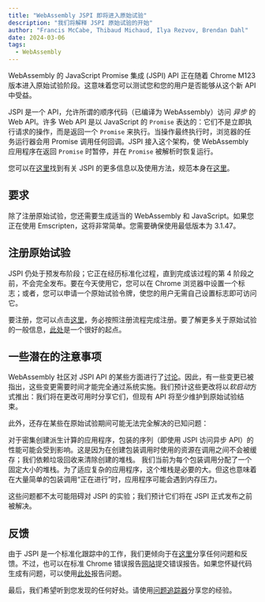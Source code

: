 ```yaml
---
title: "WebAssembly JSPI 即将进入原始试验"
description: "我们将解释 JSPI 原始试验的开始"
author: "Francis McCabe, Thibaud Michaud, Ilya Rezvov, Brendan Dahl"
date: 2024-03-06
tags: 
  - WebAssembly
---
```

WebAssembly 的 JavaScript Promise 集成 (JSPI) API 正在随着 Chrome M123 版本进入原始试验阶段。这意味着您可以测试您和您的用户是否能够从这个新 API 中受益。

JSPI 是一个 API，允许所谓的顺序代码（已编译为 WebAssembly）访问 _异步_ 的 Web API。许多 Web API 是以 JavaScript 的 `Promise` 表达的：它们不是立即执行请求的操作，而是返回一个 `Promise` 来执行。当操作最终执行时，浏览器的任务运行器会用 Promise 调用任何回调。JSPI 接入这个架构，使 WebAssembly 应用程序在返回 `Promise` 时暂停，并在 `Promise` 被解析时恢复运行。

<!--truncate-->
您可以在[这里](https://v8.dev/blog/jspi)找到有关 JSPI 的更多信息以及使用方法，规范本身在[这里](https://github.com/WebAssembly/js-promise-integration)。

## 要求

除了注册原始试验，您还需要生成适当的 WebAssembly 和 JavaScript。如果您正在使用 Emscripten，这将非常简单。您需要确保使用最低版本为 3.1.47。

## 注册原始试验

JSPI 仍处于预发布阶段；它正在经历标准化过程，直到完成该过程的第 4 阶段之前，不会完全发布。要在今天使用它，您可以在 Chrome 浏览器中设置一个标志；或者，您可以申请一个原始试验令牌，使您的用户无需自己设置标志即可访问它。

要注册，您可以点击[这里](https://developer.chrome.com/origintrials/#/register_trial/1603844417297317889)，务必按照注册流程完成注册。要了解更多关于原始试验的一般信息，[此处](https://developer.chrome.com/docs/web-platform/origin-trials)是一个很好的起点。

## 一些潜在的注意事项

WebAssembly 社区对 JSPI API 的某些方面进行了[讨论](https://github.com/WebAssembly/js-promise-integration/issues)。因此，有一些变更已被指出，这些变更需要时间才能完全通过系统实施。我们预计这些更改将以*软启动*方式推出：我们将在更改可用时分享它们，但现有 API 将至少维护到原始试验结束。

此外，还存在某些在原始试验期间可能无法完全解决的已知问题：

对于密集创建派生计算的应用程序，包装的序列（即使用 JSPI 访问异步 API）的性能可能会受到影响。这是因为在创建包装调用时使用的资源在调用之间不会被缓存；我们依赖垃圾回收来清除创建的堆栈。
我们当前为每个包装调用分配了一个固定大小的堆栈。为了适应复杂的应用程序，这个堆栈是必要的大。但这也意味着在大量简单的包装调用“正在进行”时，应用程序可能会遇到内存压力。

这些问题都不太可能阻碍对 JSPI 的实验；我们预计它们将在 JSPI 正式发布之前被解决。

## 反馈

由于 JSPI 是一个标准化跟踪中的工作，我们更倾向于在[这里](https://github.com/WebAssembly/js-promise-integration/issues)分享任何问题和反馈。不过，也可以在标准 Chrome 错误报告[网站](https://issues.chromium.org/new)提交错误报告。如果您怀疑代码生成有问题，可以使用[此处](https://github.com/emscripten-core/emscripten/issues)报告问题。

最后，我们希望听到您发现的任何好处。请使用[问题追踪器](https://github.com/WebAssembly/js-promise-integration/issues)分享您的经验。
